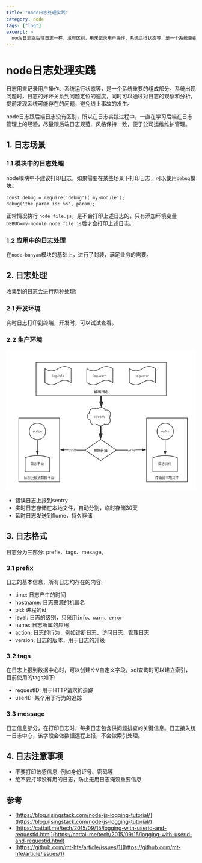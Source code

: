 ```yaml
---
title: "node日志处理实践"
category: node
tags: ["log"]
excerpt: >
  node日志跟后端日志一样，没有区别，用来记录用户操作、系统运行状态等，是一个系统重要的组成部分。日志的用途有: 系统出现问题时，问题定位的速度定位; 对日志的观察和分析，提前发现系统可能存在的问题，避免线上事故的发生等等。
---
```


# node日志处理实践

日志用来记录用户操作、系统运行状态等，是一个系统重要的组成部分。系统出现问题时，日志的好坏关系到问题定位的速度，同时可以通过对日志的观察和分析，提前发现系统可能存在的问题，避免线上事故的发生。

node日志跟后端日志没有区别，所以在日志实践过程中，一直在学习后端在日志管理上的经验，尽量跟后端日志规范、风格保持一致，便于公司运维维护管理。

## 1. 日志场景

### 1.1 模块中的日志处理

node模块中不建议打印日志，如果需要在某些场景下打印日志，可以使用`debug`模块。

```
const debug = require('debug')('my-module');
debug('the param is: %s', param);
```
正常情况执行 `node file.js`，是不会打印上述日志的，只有添加环境变量`DEBUG=my-module node file.js`后才会打印上述日志。

### 1.2 应用中的日志处理

在`node-bunyan`模块的基础上，进行了封装，满足业务的需要。


## 2. 日志处理

收集到的日志会进行两种处理:

### 2.1 开发环境

实时日志打印到终端，开发时，可以试试查看。

### 2.2 生产环境

![](../img/log/log-process.png)

- 错误日志上报到sentry
- 实时日志存储在本地文件，自动分割，临时存储30天
- 延时日志发送到flume，持久存储

## 3. 日志格式

日志分为三部分: prefix、tags、mesage。

### 3.1 prefix

日志的基本信息，所有日志均存在的内容:

- time: 日志产生的时间
- hostname: 日志来源的机器名
- pid: 进程的id
- level: 日志的级别，只采用`info`、`warn`、`error`
- name: 日志所属的应用
- action: 日志的行为，例如诊断日志、访问日志、管理日志
- version: 日志的版本，用于日志的升级

### 3.2 tags

在日志上报到数据中心时，可以创建K-V自定义字段，sql查询时可以建立索引，目前使用的tags如下:

- requestID: 用于HTTP请求的追踪
- userID: 某个用于行为的追踪

### 3.3 message

日志信息部分，在打印日志时，每条日志包含供问题排查的关键信息。日志接入统一日志中心，该字段会做数据远程上报，不会做索引处理。


## 4. 日志注意事项

- 不要打印敏感信息, 例如身份证号、密码等
- 绝不要打印没有用的日志，防止无用日志淹没重要信息




## 参考

- [https://blog.risingstack.com/node-js-logging-tutorial/](https://blog.risingstack.com/node-js-logging-tutorial/)
- [https://cattail.me/tech/2015/09/15/logging-with-userid-and-requestid.html](https://cattail.me/tech/2015/09/15/logging-with-userid-and-requestid.html)
- [https://github.com/mt-hfe/article/issues/1](https://github.com/mt-hfe/article/issues/1)